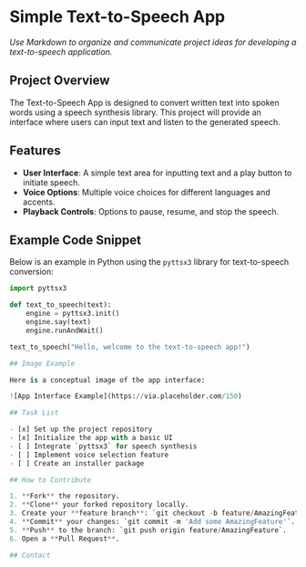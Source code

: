 # Simple Text-to-Speech App

_Use Markdown to organize and communicate project ideas for developing a text-to-speech application._

## Project Overview

The Text-to-Speech App is designed to convert written text into spoken words using a speech synthesis library. This project will provide an interface where users can input text and listen to the generated speech.

## Features

- **User Interface**: A simple text area for inputting text and a play button to initiate speech.
- **Voice Options**: Multiple voice choices for different languages and accents.
- **Playback Controls**: Options to pause, resume, and stop the speech.

## Example Code Snippet

Below is an example in Python using the `pyttsx3` library for text-to-speech conversion:

```python
import pyttsx3

def text_to_speech(text):
    engine = pyttsx3.init()
    engine.say(text)
    engine.runAndWait()

text_to_speech("Hello, welcome to the text-to-speech app!")

## Image Example

Here is a conceptual image of the app interface:

![App Interface Example](https://via.placeholder.com/150)

## Task List

- [x] Set up the project repository
- [x] Initialize the app with a basic UI
- [ ] Integrate `pyttsx3` for speech synthesis
- [ ] Implement voice selection feature
- [ ] Create an installer package

## How to Contribute

1. **Fork** the repository.
2. **Clone** your forked repository locally.
3. Create your **feature branch**: `git checkout -b feature/AmazingFeature`.
4. **Commit** your changes: `git commit -m 'Add some AmazingFeature'`.
5. **Push** to the branch: `git push origin feature/AmazingFeature`.
6. Open a **Pull Request**.

## Contact
